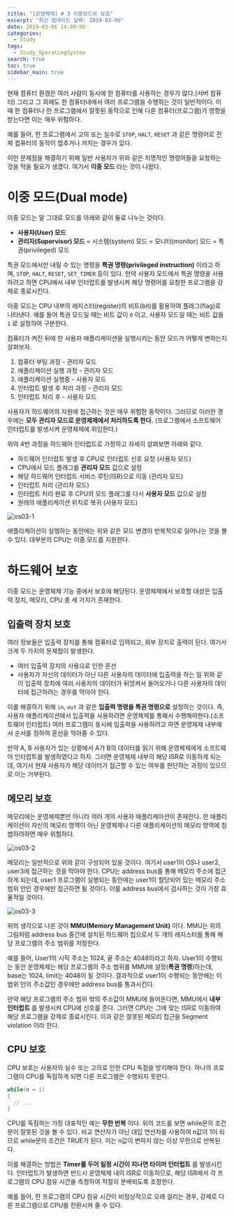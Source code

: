 ```yaml
---
title: "[운영체제] # 3 이중모드와 보호"
excerpt: "최신 업데이트 날짜: 2019-03-06"
date: 2019-03-06 14:09:00
categories:
  - Study
tags:
  - Study_OperatingSystem
search: true
toc: true
sidebar_main: true
---
```


현재 컴퓨터 환경은 여러 사람이 동시에 한 컴퓨터를 사용하는 경우가 많다.(서버 컴퓨터) 그리고 그 외에도 한 컴퓨터내에서 여러 프로그램을 수행하는 것이 일반적이다. 이 때 한 컴퓨터나 한 프로그램에서 잘못된 동작으로 인해 다른 컴퓨터(프로그램)가 영향을 받는다면 이는 매우 위험하다.

예를 들어, 한 프로그램에서 고의 또는 실수로 ```STOP```, ```HALT```, ```RESET``` 과 같은 명령어로 전체 컴퓨터의 동작이 멈추거나 꺼지는 경우가 있다.

이런 문제점을 해결하기 위해 일반 사용자가 위와 같은 치명적인 명령어들을 요청하는 것을 막을 필요가 생겼다. 여기서 **이중 모드** 라는 것이 나왔다.

# 이중 모드(Dual mode)
이중 모드는 말 그대로 모드를 아래와 같이 둘로 나누는 것이다.
- **사용자(User) 모드**
- **관리자(Supervisor) 모드** = 시스템(system) 모드 = 모니터(monitor) 모드 = 특권(privileged) 모드

특권 모드에서만 내릴 수 있는 명령을 **특권 명령(privileged instruction)** 이라고 하며, ```STOP```, ```HALT```, ```RESET```, ```SET_TIMER``` 등이 있다. 만약 사용자 모드에서 특권 명령을 사용하려고 하면 CPU에서 내부 인터럽트를 발생시켜 해당 명령어를 요청한 프로그램을 강제로 종료시킨다.

이중 모드는 CPU 내부의 레지스터(register)의 비트(bit)를 활용하여 플래그(flag)로 나타낸다. 예를 들어 특권 모드일 때는 비트 값이 ```0``` 이고, 사용자 모드일 때는 비트  값을 ```1``` 로 설정하여 구분한다.

컴퓨터가 켜진 뒤에 한 사용자 애플리케이션을 실행시키는 동안 모드가 어떻게 변하는지 살펴보자.
1. 컴퓨터 부팅 과정            - 관리자 모드
2. 애플리케이션 실행 과정      - 관리자 모드
3. 애플리케이션 실행중         - 사용자 모드
4. 인터럽트 발생 후 처리 과정  - 관리자 모드
5. 인터럽트 처리 후            - 사용자 모드

사용자가 하드웨어의 자원에 접근하는 것은 매우 위험한 동작이다. 그러므로 이러한 경우에는 **모두 관리자 모드로 운영체제에서 처리하도록 한다.** (프로그램에서 소프트웨어 인터럽트를 발생시켜 운영체제에 위임한다.)

위의 4번 과정을 하드웨어 인터럽트로 가정하고 자세히 살펴보면 아래와 같다.
- 하드웨어 인터럽트 발생 후 CPU로 인터럽트 신호 요청 (사용자 모드)
- CPU에서 모드 플래그를 **관리자 모드** 값으로 설정
- 해당 하드웨어 인터럽트 서비스 루틴(ISR)으로 이동 (관리자 모드)
- 인터럽트 처리 (관리자 모드)
- 인터럽트 처리 완료 후 CPU의 모드 플래그를 다시 **사용자 모드** 값으로 설정
- 원래의 애플리케이션 위치로 복귀 (사용자 모드)

![os03-1](https://user-images.githubusercontent.com/34755287/53879654-5c353e80-4052-11e9-9f5a-275642a1ed1d.png)

애플리케이션이 실행하는 동안에는 위와 같은 모드 변경이 반복적으로 일어나는 것을 볼 수 있다. 대부분의 CPU는 이중 모드를 지원한다.


# 하드웨어 보호
이중 모드는 운영체제 기능 중에서 보호에 해당된다. 운영체제에서 보호할 대상은 입출력 장치, 메모리, CPU 총 세 가지가 존재한다.

## 입출력 장치 보호
여러 정보들은 입출력 장치를 통해 컴퓨터로 입력되고, 외부 장치로 출력이 된다. 여기서 크게 두 가지의 문제점이 발생한다.
- 여러 입출력 장치의 사용으로 인한 혼선
- 사용자가 자신의 데이터가 아닌 다른 사용자의 데이터에 입출력을 하는 일
위와 같이 입출력 장치에 여러 사용자의 데이터가 뒤엉켜서 들어오거나 다른 사용자의 데이터에 접근하려는 경우를 막아야 한다.

이를 해결하기 위해 ```in```, ```out``` 과 같은 **입출력 명령을 특권 명령으로** 설정하는 것이다. 즉, 사용자 애플리케이션에서 입출력을 사용하려면 운영체제를 통해서 수행해야한다.(소프트웨어 인터럽트) 여러 프로그램이 동시에 입출력을 사용하려고 하면 운영체제 내부에서 순서를 정하여 혼선을 막아줄 수 있다.

만약 A, B 사용자가 있는 상황에서 A가 B의 데이터를 읽기 위해 운영체제에게 소프트웨어 인터럽트를 발생하였다고 하자. 그러면 운영체제 내부의 해당 ISR로 이동하게 되는데, 여기서 현재 사용자가 해당 데이터가 접근할 수 있는 여부를 판단하는 과정이 있으므로 이는 거부된다.

## 메모리 보호
메모리에는 운영체제뿐만 아니라 여러 개의 사용자 애플리케이션이 존재한다. 한 애플리케이션이 자신의 메모리 영역이 아닌 운영체제나 다른 애플리케이션의 메모리 영역에 침범하려하면 매우 위험하다.

![os03-2](https://user-images.githubusercontent.com/34755287/53879655-5c353e80-4052-11e9-8ec6-8b247850f347.png)

메모리는 일반적으로 위와 같이 구성되어 있을 것이다. 여기서 user1이 OS나 user2, user3에 접근하는 것을 막아야 한다. CPU는 address bus를 통해 메모리 주소에 접근하게 되는데, user1 프로그램이 실행되는 동안에는 user1이 할당되어 있는 메모리 주소 범위 안인 경우에만 접근하면 될 것이다. 이를 address bus에서 검사하는 것이 가장 효율적일 것이다.

![os03-3](https://user-images.githubusercontent.com/34755287/53879656-5c353e80-4052-11e9-901c-8fcf9c2b5e56.png)

위의 생각으로 나온 것이 **MMU(Memory Management Unit)** 이다. MMU는 위의 그림처럼 address bus 중간에 설치된 하드웨어 칩으로서 두 개의 레지스터를 통해 해당 프로그램의 주소 범위를 저장한다.

예를 들어, User1의 시작 주소는 1024, 끝 주소는 4048이라고 하자. User1이 수행되는 동안 운영체제는 해당 프로그램의 주소 범위를 MMU에 설정(**특권 명령**)하는데, base는 1024, limit는 4048이 될 것이다. 결과적으로 user1이 수행되는 동안에는 이 범위 안의 주소값인 경우에만 address bus를 통과시킨다.

만약 해당 프로그램의 주소 범위 밖의 주소값이 MMU에 들어온다면, MMU에서 **내부 인터럽트** 를 발생시켜 CPU에 신호를 준다. 그러면 CPU는 그에 맞는 ISR로 이동하여 해당 프로그램을 강제로 종료시킨다. 이과 같은 잘못된 메모리 접근을 Segment violation 이라 한다.

## CPU 보호
CPU 보호는 사용자의 실수 또는 고의로 인한 CPU 독점을 방지해야 한다. 하나의 프로그램이 CPU를 독점하게 되면 다른 프로그램은 수행되지 못한다.

```cpp
while(n = 1)
{
  // ...
}
```

CPU를 독점하는 가장 대표적인 예는 **무한 반복** 이다. 위의 코드를 보면 while문의 조건문이 잘못된 것을 볼 수 있다. 비교 연산자가 아닌 대입 연산자를 사용하여 n값이 1이 되므로 while문의 조건은 TRUE가 된다. 이는 n값이 변하지 않는 이상 무한으로 반복된다.

이를 해결하는 방법은 **Timer를 두어 일정 시간이 지나면 타이머 인터럽트** 를 발생시킨다. 인터럽트가 발생하면 반드시 운영체제 내의 ISR로 이동하므로, 해당 ISR에서 각 프로그램의 CPU 점유 시간을 측정하여 적절히 분배되도록 조정한다.

예를 들어, 한 프로그램의 CPU 점유 시간이 비정상적으로 오래 걸리는 경우, 강제로 다른 프로그램으로 CPU를 전환시켜 줄 수 있다.
